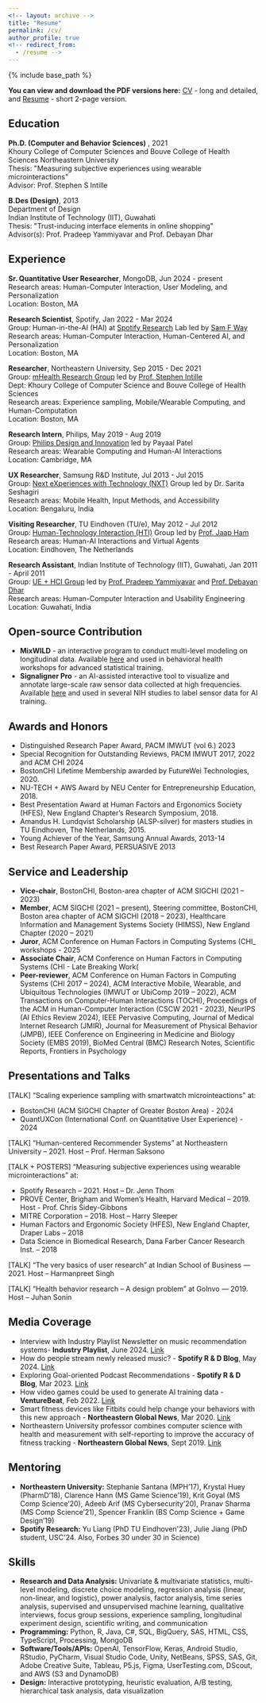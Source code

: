 ```yaml
---
<!-- layout: archive -->
title: "Resume"
permalink: /cv/
author_profile: true
<!-- redirect_from:
  - /resume -->
---
```


{% include base_path %}

**You can view and download the PDF versions here:** [CV](https://drive.google.com/file/d/1xOCOQZxYtP1I71AyhWVDNaNfC-WCjlyv/view?usp=drive_link) - long and detailed, and [Resume](https://drive.google.com/file/d/1cfWSLJYJeraVWwh9El8bNpDyAMDCXphC/view?usp=drive_link) - short 2-page version.

Education
------
**Ph.D. (Computer and Behavior Sciences)** , 2021  
Khoury College of Computer Sciences and Bouve College of Health Sciences
Northeastern University  
Thesis: "Measuring subjective experiences using wearable microinteractions"   
Advisor: Prof. Stephen S Intille   


**B.Des (Design)**, 2013   
Department of Design   
Indian Institute of Technology (IIT), Guwahati   
Thesis: "Trust-inducing interface elements in online shopping"     
Advisor(s): Prof. Pradeep Yammiyavar and Prof. Debayan Dhar   

Experience
------
**Sr. Quantitative User Researcher**, MongoDB, Jun 2024 - present     
Research areas: Human-Computer Interaction, User Modeling, and Personalization   
Location: Boston, MA

**Research Scientist**, Spotify, Jan 2022 - Mar 2024   
Group: Human-in-the-AI (HAI) at [Spotify Research](https://research.atspotify.com/) Lab led by [Sam F Way](http://samfway.com/)   
Research areas: Human-Computer Interaction, Human-Centered AI, and Personalization   
Location: Boston, MA   

**Researcher**, Northeastern University, Sep 2015 - Dec 2021   
Group: [mHealth Research Group](https://www.mhealthgroup.org/) led by [Prof. Stephen Intille](https://www.khoury.northeastern.edu/home/intille/)    
Dept: Khoury College of Computer Science and Bouve College of Health Sciences    
Research areas: Experience sampling, Mobile/Wearable Computing, and Human-Computation    
Location: Boston, MA    
 
**Research Intern**, Philips, May 2019 - Aug 2019   
Group: [Philips Design and Innovation](https://www.philips.com/a-w/about/innovation/experience-design.html) led by Payaal Patel    
Research areas: Wearable Computing and Human-AI Interactions    
Location: Cambridge, MA    
 
**UX Researcher**, Samsung R&D Institute, Jul 2013 - Jul 2015    
Group: [Next eXperiences with Technology (NXT)](https://research.samsung.com/sri-b) Group led by Dr. Sarita Seshagiri   
Research areas: Mobile Health, Input Methods, and Accessibility   
Location: Bengaluru, India   

**Visiting Researcher**, TU Eindhoven (TU/e), May 2012 - Jul 2012    
Group: [Human-Technology Interaction (HTI)](https://www.tue.nl/en/research/research-groups/innovation-sciences/human-technology-interaction) Group led by [Prof. Jaap Ham](https://www.tue.nl/en/research/researchers/jaap-ham)    
Research areas: Human-AI Interactions and Virtual Agents    
Location: Eindhoven, The Netherlands    

**Research Assistant**, Indian Institute of Technology (IIT), Guwahati, Jan 2011 - April 2011    
Group: [UE + HCI Group](https://iitg.ac.in/uelab/) led by [Prof. Pradeep Yammiyavar](https://www.iitg.ac.in/design/portfolio/py/Prof.%20Pradeep%20Gururaj%20Yammiyavar%20_%20Department%20of%20Design.html) and [Prof. Debayan Dhar](https://www.iitg.ac.in/design/portfolio/DebayanDharWebsite/index.html)    
Research areas: Human-Computer Interaction and Usability Engineering    
Location: Guwahati, India    
  
Open-source Contribution
------
* **MixWILD** - an interactive program to conduct multi-level modeling on longitudinal data. Available [here](https://reach-lab.github.io/MixWildGUI/) and used in behavioral health workshops for advanced statistical training.
* **Signaligner Pro** - an AI-assisted interactive tool to visualize and annotate large-scale raw sensor data collected at high frequencies. Available [here](https://signaligner.org/) and used in several NIH studies to label sensor data for AI training.

Awards and Honors
------
* Distinguished Research Paper Award, PACM IMWUT (vol 6.) 2023  
* Special Recognition for Outstanding Reviews, PACM IMWUT 2017, 2022 and ACM CHI 2024
* BostonCHI Lifetime Membership awarded by FutureWei Technologies, 2020.
* NU-TECH + AWS Award by NEU Center for Entrepreneurship Education, 2018.
* Best Presentation Award at Human Factors and Ergonomics Society (HFES), New England Chapter’s Research Symposium, 2018.
* Amandus H. Lundqvist Scholarship (ALSP-silver) for masters studies in TU Eindhoven, The Netherlands, 2015.
* Young Achiever of the Year, Samsung Annual Awards, 2013-14
* Best Research Paper Award, PERSUASIVE 2013

Service and Leadership
------
* **Vice-chair**, BostonCHI, Boston-area chapter of ACM SIGCHI (2021 – 2023)
* **Member**, ACM SIGCHI (2021 – present), Steering committee, BostonCHI, Boston area chapter of ACM SIGCHI (2018 – 2023), Healthcare Information and Management Systems Society (HIMSS), New England Chapter (2020 – 2021)
* **Juror**, ACM Conference on Human Factors in Computing Systems (CHI_ workshops - 2025
* **Associate Chair**, ACM Conference on Human Factors in Computing Systems (CHI - Late Breaking Work(
* **Peer-reviewer**, ACM Conference on Human Factors in Computing Systems (CHI 2017 – 2024), ACM Interactive Mobile, Wearable, and Ubiquitous Technologies (IMWUT or UbiComp 2019 – 2022), ACM Transactions on Computer-Human Interactions (TOCHI), Proceedings of the ACM in Human-Computer Interaction (CSCW 2021 - 2023), NeurIPS (AI Ethics Review 2024), IEEE Pervasive Computing, Journal of Medical Internet Research (JMIR), Journal for Measurement of Physical Behavior (JMPB), IEEE Conference on Engineering in Medicine and Biology Society (EMBS 2019), BioMed Central (BMC) Research Notes, Scientific Reports, Frontiers in Psychology

Presentations and Talks
------
[TALK] “Scaling experience sampling with smartwatch microinteactions" at:

* BostonCHI (ACM SIGCHI Chapter of Greater Boston Area) - 2024
* QuantUXCon (International Conf. on Quantitative User Experience) - 2024

[TALK] “Human-centered Recommender Systems” at Northeastern University – 2021. Host – Prof. Herman Saksono

[TALK + POSTERS] “Measuring subjective experiences using wearable microinteractions” at:   

* Spotify Research – 2021. Host – Dr. Jenn Thom   
* PROVE Center, Brigham and Women’s Health, Harvard Medical – 2019. Host - Prof. Chris Sidey-Gibbons    
* MITRE Corporation – 2018. Host – Harry Sleeper   
* Human Factors and Ergonomic Society (HFES), New England Chapter, Draper Labs – 2018   
* Data Science in Biomedical Research, Dana Farber Cancer Research Inst. – 2018   
  
[TALK] “The very basics of user research” at Indian School of Business — 2021. Host – Harmanpreet Singh

[TALK] “Health behavior research – A design problem” at GoInvo — 2019. Host – Juhan Sonin

Media Coverage
------
* Interview with Industry Playlist Newsletter on music recommendation systems- **Industry Playlist**, June 2024. [Link]([https://research.atspotify.com/2024/05/how-do-people-stream-newly-released-music/](https://theindustryplaylist.substack.com/p/things-im-thinking-about-d1c))
* How do people stream newly released music? - **Spotify R & D Blog**, May 2024. [Link](https://research.atspotify.com/2024/05/how-do-people-stream-newly-released-music/)
* Exploring Goal-oriented Podcast Recommendations - **Spotify R & D Blog**, Mar 2023. [Link](https://research.atspotify.com/2023/03/exploring-goal-oriented-podcast-recommendations/)
* How video games could be used to generate AI training data - **VentureBeat**, Feb 2022. [Link](https://venturebeat.com/ai/how-video-games-could-be-used-to-generate-ai-training-data/)
* Smart fitness devices like Fitbits could help change your behaviors with this new approach - **Northeastern Global News**, Mar 2020. [Link](https://news.northeastern.edu/litmus/smart-fitness-devices-like-fitbits-could-help-change-your-behaviors-with-this-new-approach/)
* Northeastern University professor combines computer science with health and measurement with self-reporting to improve the accuracy of fitness tracking - **Northeastern Global News**, Sept 2019. [Link](https://news.northeastern.edu/2019/09/05/northeastern-university-professor-combines-computer-science-with-health-and-measurement-with-self-reporting-to-improve-accuracy-of-fitness-tracking/)

Mentoring
------
* **Northeastern University:** Stephanie Santana (MPH’17), Krystal Huey (PharmD’18), Clarence Hann (MS Game Science’19), Krit Goyal (MS Comp Science’20), Adeeb Arif (MS Cybersecurity’20), Pranav Sharma (MS Comp Science’21), Spencer Franklin (BS Comp Science + Game Design’19)
* **Spotify Research:** Yu Liang (PhD TU Eindhoven'23), Julie Jiang (PhD student, USC'24. Also, Forbes 30 under 30 in Science)

Skills
------
* **Research and Data Analysis:** Univariate & multivariate statistics, multi-level modeling, discrete choice modeling, regression analysis (linear, non-linear, and logistic), power analysis, factor analysis, time series analysis, supervised and unsupervised machine learning, qualitative interviews, focus group sessions, experience sampling, longitudinal experiment design, scientific writing, and communication
* **Programming:** Python, R, Java, C#, SQL, BigQuery, SAS, HTML, CSS, TypeScript, Processing, MongoDB
* **Software/Tools/APIs:** OpenAI, TensorFlow, Keras, Android Studio, RStudio, PyCharm, Visual Studio Code, Unity, NetBeans, SPSS, SAS, Git, Adobe Creative Suite, Tableau, P5.js, Figma, UserTesting.com, DScout, and AWS (S3 and DynamoDB)
* **Design:** Interactive prototyping, heuristic evaluation, A/B testing, hierarchical task analysis, data visualization
